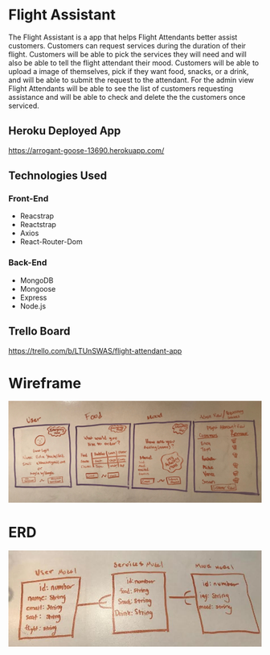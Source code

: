 # Flight Assistant
The Flight Assistant is a app that helps Flight Attendants better assist customers. Customers can request services during the duration of their flight. Customers will be able to pick the services they will need and will also be able to tell the flight attendant their mood. Customers will be able to upload a image of themselves, pick if they want food, snacks, or a drink, and will be able to submit the request to the attendant. For the admin view Flight Attendants will be able to see the list of customers requesting assistance and will be able to check and delete the the customers once serviced.

## Heroku Deployed App
https://arrogant-goose-13690.herokuapp.com/

## Technologies Used
### Front-End
* Reacstrap
* Reactstrap
* Axios
* React-Router-Dom
### Back-End
* MongoDB
* Mongoose
* Express
* Node.js

## Trello Board 
https://trello.com/b/LTUnSWAS/flight-attendant-app


# Wireframe

![Wireframe](https://github.com/elshack09/flight-assistant/blob/master/images/IMG_3611.JPG)

# ERD 
![ERD](https://github.com/elshack09/flight-assistant/blob/master/images/erd.jpg)
